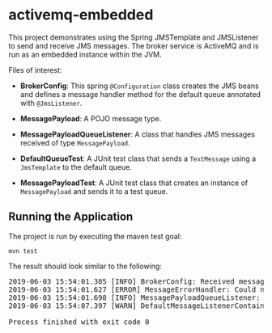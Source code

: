 # activemq-embedded

This project demonstrates using the Spring JMSTemplate and JMSListener
to send and receive JMS messages. The broker service is ActiveMQ and is
run as an embedded instance within the JVM.

Files of interest:

* **BrokerConfig**:
This spring `@Configuration` class creates the JMS beans and defines a 
message handler method for the default queue annotated with `@JmsListener`.

* **MessagePayload**:
A POJO message type.

* **MessagePayloadQueueListener**:
A class that handles JMS messages received of type `MessagePayload`.
 

* **DefaultQueueTest**:
A JUnit test class that sends a `TextMessage` using a `JmsTemplate` to 
the default queue.

* **MessagePayloadTest**:
A JUnit test class that creates an instance of `MessagePayload` and
sends it to a test queue.

## Running the Application

The project is run by executing the maven test goal:

`mvn test`

The result should look similar to the following:

<pre>
2019-06-03 15:54:01.385 [INFO] BrokerConfig: Received message: testing sample message
2019-06-03 15:54:01.627 [ERROR] MessageErrorHandler: Could not find type id property [classname] on message [ID:MTI-ATPLT12-65380-1559595240927-7:1:5:1:1] from destination [queue://messagePayloadQueue]
2019-06-03 15:54:01.698 [INFO] MessagePayloadQueueListener: MessagePayload / Sent: 2019-06-03 03:54:01.621 Content: Sample rob.test.activemq.model.MessagePayload
2019-06-03 15:54:07.397 [WARN] DefaultMessageListenerContainer: Setup of JMS message listener invoker failed for destination 'defaultQueue' - trying to recover. Cause: peer (vm://localhost#3) stopped.

Process finished with exit code 0
</pre>
